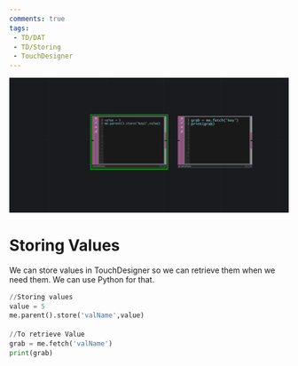 ```yaml
---
comments: true
tags:
 - TD/DAT
 - TD/Storing
 - TouchDesigner
---
```


![Storing Values](./img/StoreValues.png)
# Storing Values

We can store values in TouchDesigner so we can retrieve them when we need them. We can use Python for that.

``` py
//Storing values
value = 5
me.parent().store('valName',value)

//To retrieve Value
grab = me.fetch('valName')
print(grab)
```
